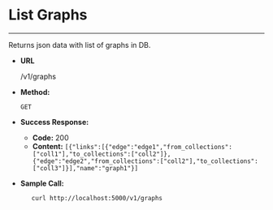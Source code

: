 # List Graphs

----
  Returns json data with list of graphs in DB.

* **URL**

  /v1/graphs

* **Method:**

  `GET`

* **Success Response:**

  * **Code:** 200
  * **Content:** `[{"links":[{"edge":"edge1","from_collections":["coll1"],"to_collections":["coll2"]},{"edge":"edge2","from_collections":["coll2"],"to_collections":["coll3"]}],"name":"graph1"}]`

* **Sample Call:**

  ```shell
     curl http://localhost:5000/v1/graphs
  ```
